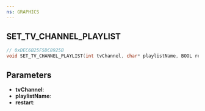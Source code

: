 ```yaml
---
ns: GRAPHICS
---
```

## SET_TV_CHANNEL_PLAYLIST

```c
// 0xDEC6B25F5DC8925B
void SET_TV_CHANNEL_PLAYLIST(int tvChannel, char* playlistName, BOOL restart);
```

## Parameters
* **tvChannel**:
* **playlistName**:
* **restart**:
